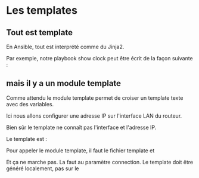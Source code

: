 
# Les templates

## Tout est template
En Ansible, tout est interprété comme du Jinja2.

Par exemple, notre playbook show clock peut être écrit de la façon suivante :

 

## mais il y a un module template

Comme attendu le module template permet de croiser un template texte avec des variables.

Ici nous allons configurer une adresse IP sur l'interface  LAN du routeur.

Bien sûr le template ne connaît pas l'interface et l'adresse IP.

Le template est :



Pour appeler le module template, il faut le fichier template et 


Et ça ne marche pas. La faut au paramètre connection. Le template doit être généré localement, pas sur le 
<!--stackedit_data:
eyJoaXN0b3J5IjpbLTIyMzY4MzIwN119
-->